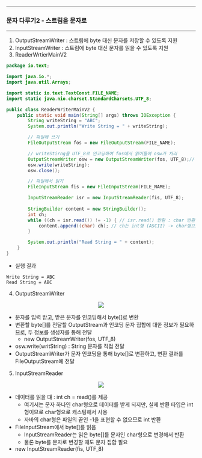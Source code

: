 -----
### 문자 다루기2 - 스트림을 문자로
-----
1. OutputStreamWriter : 스트림에 byte 대신 문자를 저장할 수 있도록 지원
2. InputStreamWriter : 스트림에 byte 대신 문자를 읽을 수 있도록 지원
3. ReaderWrtierMainV2
```java
package io.text;

import java.io.*;
import java.util.Arrays;

import static io.text.TextConst.FILE_NAME;
import static java.nio.charset.StandardCharsets.UTF_8;

public class ReaderWriterMainV2 {
    public static void main(String[] args) throws IOException {
        String writeString = "ABC";
        System.out.println("Write String = " + writeString);

        // 파일에 쓰기
        FileOutputStream fos = new FileOutputStream(FILE_NAME);

        // writeStirng을 UTF_8로 인코딩하여 fos에서 읽어들여 osw가 처리
        OutputStreamWriter osw = new OutputStreamWriter(fos, UTF_8);// OutputStreamWriter(OutputStream, Charset)
        osw.write(writeString);
        osw.close();

        // 파일에서 읽기
        FileInputStream fis = new FileInputStream(FILE_NAME);

        InputStreamReader isr = new InputStreamReader(fis, UTF_8);
        
        StringBuilder content = new StringBuilder();
        int ch;
        while ((ch = isr.read()) != -1) { // isr.read() 반환 : char 반환 (문자 반환)
            content.append((char) ch); // ch는 int형 (ASCII) -> char형으로 Casting 필요
        }

        System.out.println("Read String = " + content);
    }
}
```
  - 실행 결과
```
Write String = ABC
Read String = ABC
```

4. OutputStreamWriter
<div align="center">
<img src="https://github.com/user-attachments/assets/76e9af9a-4ed1-4d90-b7a0-f695d2e63ccf">
</div>

  - 문자를 입력 받고, 받은 문자를 인코딩해서 byte[]로 변환
  - 변환할 byte[]를 전달할 OutputStream과 인코딩 문자 집합에 대한 정보가 필요하므로, 두 정보를 생성자를 통해 전달
    + new OutputStreamWriter(fos, UTF_8)
  - osw.write(writString) : String 문자를 직접 전달
  - OutputStreamWriter가 문자 인코딩을 통해 byte[]로 변환하고, 변환 결과를 FileOutputStream에 전달

5. InputStreamReader
<div align="center">
<img src="https://github.com/user-attachments/assets/13c0c210-a5ac-4419-9e8d-93c11f59a6fb">
</div>

   - 데이터를 읽을 떄 : int ch = read()를 제공
     + 여기서는 문자 하나인 char형으로 데이터를 받게 되지만, 실제 반환 타입은 int형이므로 char형으로 캐스팅해서 사용
     + 자바의 char형은 파일의 끝인 -1을 표현할 수 없으므로 int 반환
   - FileInputStream에서 byte[]를 읽음
     + InputStreamReader는 읽은 byte[]를 문자인 char형으로 변경해서 반환
     + 물론 byte를 문자로 변경할 때도 문자 집합 필요
   - new InputStreamReader(fis, UTF_8)

